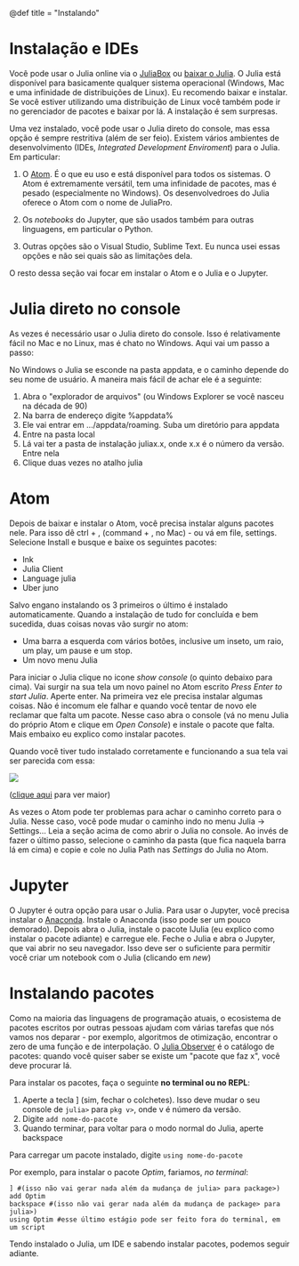 @def title = "Instalando"

# Instalação e IDEs

Você pode usar o Julia online via o [JuliaBox](https://www.juliabox.com/) ou [baixar o Julia](https://julialang.org/downloads/). O Julia está disponível para basicamente qualquer sistema operacional (Windows, Mac e uma infinidade de distribuições de Linux). Eu recomendo baixar e instalar. Se você estiver utilizando uma distribuição de Linux você também pode ir no gerenciador de pacotes e baixar por lá. A instalação é sem surpresas.

Uma vez instalado, você pode usar o Julia direto do console, mas essa opção é sempre restritiva (além de ser feio). Existem vários ambientes de desenvolvimento (IDEs, _Integrated Development Enviroment_) para o Julia. Em particular:

1. O [Atom](https://atom.io/). É o que eu uso e está disponível para todos os sistemas. O Atom é extremamente versátil, tem uma infinidade de pacotes, mas é pesado (especialmente no Windows). Os desenvolvedroes do Julia oferece o Atom com o nome de JuliaPro.

2. Os _notebooks_ do Jupyter, que são usados também para outras linguagens, em particular o Python.

3. Outras opções são o Visual Studio, Sublime Text. Eu nunca usei essas opções e não sei quais são as limitações dela.

O resto dessa seção vai focar em instalar o Atom e o Julia e o Jupyter.

# Julia direto no console

As vezes é necessário usar o Julia direto do console. Isso é relativamente fácil no Mac e no Linux, mas é chato no Windows. Aqui vai um passo a passo:

No Windows o Julia se esconde na pasta appdata, e o caminho depende do seu nome de usuário. A maneira mais fácil de achar ele é a seguinte:

 1. Abra o "explorador de arquivos" (ou Windows Explorer se você nasceu na década de 90)
 2. Na barra de endereço digite %appdata%
 3. Ele vai entrar em .../appdata/roaming. Suba um diretório para appdata
 4. Entre na pasta local
 5. Lá vai ter a pasta de instalação juliax.x, onde x.x é o número da versão. Entre nela
 6. Clique duas vezes no atalho julia


# Atom

Depois de baixar e instalar o Atom, você precisa instalar alguns pacotes nele. Para isso dê ctrl + , (command + , no Mac) - ou vá em file, settings. Selecione Install e busque e baixe os seguintes pacotes:

* Ink
* Julia Client
* Language julia
* Uber juno

Salvo engano instalando os 3 primeiros o último é instalado automaticamente. Quando a instalação de tudo for concluída e bem sucedida, duas coisas novas vão surgir no atom:

* Uma barra a esquerda com vários botões, inclusive um inseto, um raio, um play, um pause e um stop.
* Um novo menu Julia


Para iniciar o Julia clique no icone _show console_ (o quinto debaixo para cima). Vai surgir na sua tela um novo painel no Atom escrito _Press Enter to start Julia_. Aperte enter. Na primeira vez ele precisa instalar algumas coisas. Não é incomum ele falhar e quando você tentar de novo ele reclamar que falta um pacote. Nesse caso abra o console (vá no menu Julia do próprio Atom e clique em _Open Console_) e instale o pacote que falta. Mais embaixo eu explico como instalar pacotes.

Quando você tiver tudo instalado corretamente e funcionando a sua tela vai ser parecida com essa:

![](/src/imagens/atom.png)

([clique aqui](/src/imagens/atom.png) para ver maior)

As vezes o Atom pode ter problemas para achar o caminho correto para o Julia. Nesse caso, você pode mudar o caminho indo no menu Julia -> Settings... Leia a seção acima de como abrir o Julia no console. Ao invés de fazer o último passo, selecione o caminho da pasta (que fica naquela barra lá em cima) e copie e cole no Julia Path nas _Settings_ do Julia no Atom.

 # Jupyter

 O Jupyter é outra opção para usar o Julia. Para usar o Jupyter, você precisa instalar o [Anaconda](https://www.anaconda.com/distribution/). Instale o Anaconda (isso pode ser um pouco demorado). Depois abra o Julia, instale o pacote IJulia (eu explico como instalar o pacote adiante) e carregue ele. Feche o Julia e abra o Jupyter, que vai abrir no seu navegador. Isso deve ser o suficiente para permitir você criar um notebook com o Julia (clicando em _new_)

# Instalando pacotes

Como na maioria das linguagens de programação atuais, o ecosistema de pacotes escritos por outras pessoas ajudam com várias tarefas que nós vamos nos deparar - por exemplo, algoritmos de otimização, encontrar o zero de uma função e de interpolação. O [Julia Observer](https://juliaobserver.com/) é o catálogo de pacotes: quando você quiser saber se existe um "pacote que faz x", você deve procurar lá.

Para instalar os pacotes, faça o seguinte **no terminal ou no REPL**:

1. Aperte a tecla ] (sim, fechar o colchetes). Isso deve mudar o seu console de `julia>` para `pkg v>`, onde v é número da versão.
2. Digite `add nome-do-pacote`
3. Quando terminar, para voltar para o modo normal do Julia, aperte backspace

Para carregar um pacote instalado, digite `using nome-do-pacote`

Por exemplo, para instalar o pacote _Optim_, fariamos, _no terminal_:

```
] #(isso não vai gerar nada além da mudança de julia> para package>)
add Optim
backspace #(isso não vai gerar nada além da mudança de package> para julia>)
using Optim #esse último estágio pode ser feito fora do terminal, em um script
```
Tendo instalado o Julia, um IDE e sabendo instalar pacotes, podemos seguir adiante.
